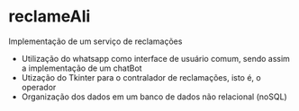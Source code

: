 # reclameAli
Implementação de um serviço de reclamações
- Utilização do whatsapp como interface de usuário comum, sendo assim a implementação de um chatBot
- Utização do Tkinter para o contralador de reclamações, isto é, o operador
- Organização dos dados em um banco de dados não relacional (noSQL)
